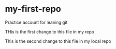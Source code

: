 # my-first-repo
Practice account for leaning git

THis is the first change to this file in my repo


This is the second change to this file in my local repo
